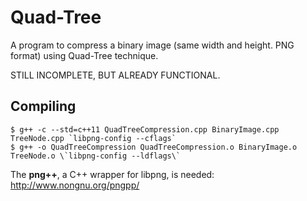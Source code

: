 # Quad-Tree

A program to compress a binary image (same width and height. PNG format) using Quad-Tree technique.

STILL INCOMPLETE, BUT ALREADY FUNCTIONAL.


## Compiling
```
$ g++ -c --std=c++11 QuadTreeCompression.cpp BinaryImage.cpp TreeNode.cpp `libpng-config --cflags`
$ g++ -o QuadTreeCompression QuadTreeCompression.o BinaryImage.o TreeNode.o \`libpng-config --ldflags\`
```

The **png++**, a C++ wrapper for libpng, is needed: http://www.nongnu.org/pngpp/
